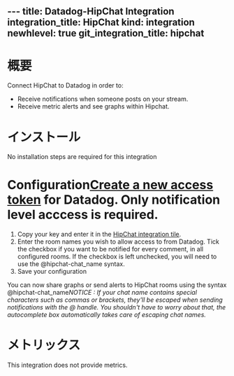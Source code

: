 --- title: Datadog-HipChat Integration integration_title: HipChat kind: integration newhlevel: true
git_integration_title: hipchat
---

# 概要

Connect HipChat to Datadog in order to:

* Receive notifications when someone posts on your stream.
* Receive metric alerts and see graphs within Hipchat.

# インストール

No installation steps are required for this integration

# Configuration[Create a new access token](https://www.hipchat.com/admin/api) for Datadog. Only notification level acccess is required.
1. Copy your key and enter it in the [HipChat integration tile](https://app.datadoghq.com/account/settings#integrations/hipchat).
1. Enter the room names you wish to allow access to from Datadog. Tick the checkbox if you want to be notified for every comment, in all configured rooms. If the checkbox is left unchecked, you will need to use the @hipchat-chat_name syntax.
1. Save your configuration

You can now share graphs or send alerts to HipChat rooms using the syntax @hipchat-chat_name*NOTICE : If your chat name contains special characters such as commas or brackets, they'll be escaped when sending notifications with the @ handle. You shouldn't have to worry about that, the autocomplete box automatically takes care of escaping chat names.*

# メトリックス

This integration does not provide metrics.

